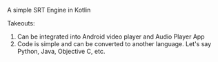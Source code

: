 A simple SRT Engine in Kotlin

Takeouts:
1) Can be integrated into Android video player and Audio Player App
2) Code is simple and can be converted to another language. Let's say Python, Java, Objective C, etc.


